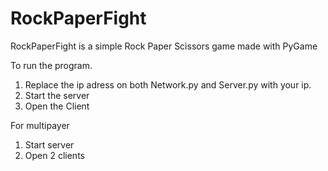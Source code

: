 # RockPaperFight
RockPaperFight is a simple Rock Paper Scissors game made with PyGame 

To run the program. 
1) Replace the ip adress on both Network.py and Server.py with your ip.
2) Start the server 
3) Open the Client 

For multipayer 
1) Start server 
2) Open 2 clients 
